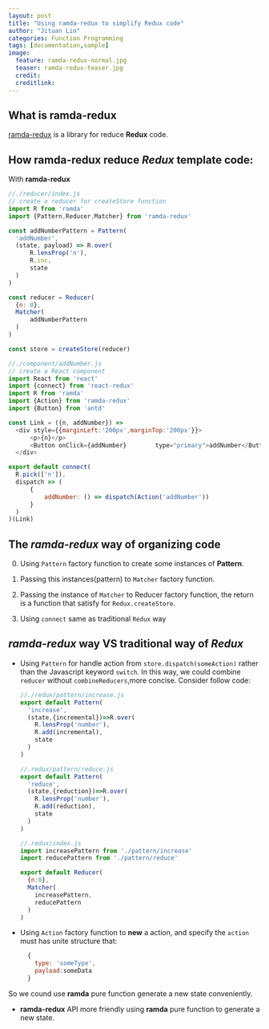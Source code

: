 ```yaml
---
layout: post
title: "Using ramda-redux to simplify Redux code"
author: "Jituan Lin"
categories: Function Programming
tags: [documentation,sample]
image:
  feature: ramda-redux-normal.jpg
  teaser: ramda-redux-teaser.jpg
  credit:
  creditlink:
---
```


## What is **ramda-redux**  

[ramda-redux](https://github.com/jituanlin/ramda-redux) is a library for reduce **Redux** code.

## How **ramda-redux** reduce *Redux* template code:
With **ramda-redux** 
  ```js
  //./reducer/index.js
  // create a reducer for createStore function
  import R from 'ramda'
  import {Pattern,Reducer,Matcher} from 'ramda-redux'

  const addNumberPattern = Pattern(
  	'addNumber',
  	(state, payload) => R.over(
  		R.lensProp('n'),
  		R.inc,
  		state
  	)
  )

  const reducer = Reducer(
  	{n: 0},
  	Matcher(
  		addNumberPattern
  	)
  )

  const store = createStore(reducer)
  ```

  ```js
  //./component/addNumber.js
  // create a React component
  import React from 'react'
  import {connect} from 'react-redux'
  import R from 'ramda'
  import {Action} from 'ramda-redux'
  import {Button} from 'antd'

  const Link = ({n, addNumber}) =>
  	<div style={{marginLeft:'200px',marginTop:'200px'}}>
  		<p>{n}</p>
  		<Button onClick={addNumber}        type="primary">addNumber</Button>
  	</div>

  export default connect(
  	R.pick(['n']),
  	dispatch => (
  		{
  			addNumber: () => dispatch(Action('addNumber'))
  		}
  	)
  )(Link)
  ``` 

## The *ramda-redux* way of organizing code

0. Using `Pattern` factory function to create some instances of **Pattern**.

1. Passing this instances(pattern) to `Matcher` factory function.

2. Passing the instance of `Matcher` to Reducer factory function, the return is a function that satisfy for `Redux.createStore`.

3. Using `connect` same as traditional `Redux` way


## *ramda-redux* way VS traditional way of *Redux* 

* Using `Pattern` for handle action from `store.dispatch(someAction)` rather than the Javascript keyword `switch`. In this way, we could combine `reducer` without `combineReducers`,more concise. Consider follow code:
  ```js
  //./redux/pattern/increase.js
  export default Pattern(
    'increase',
    (state,{incremental})=>R.over(
      R.lensProp('number'),
      R.add(incremental),
      state
    )
  )

  //.redux/pattern/reduce.js
  export default Pattern(
    'reduce',
    (state,{reduction})=>R.over(
      R.lensProp('number'),
      R.add(reduction),
      state
    )
  )

  //.redux/index.js
  import increasePattern from './pattern/increase'
  import reducePattern from './pattern/reduce'  

  export default Reducer(
    {n:0},
    Matcher(
      increasePattern,
      reducePattern
    )
  )
  ```

* Using `Action` factory function to **new** a action, and specify the `action` must has unite structure that:
  ```js
    {
      type: 'someType',
      payload:someData
    }
  ```
So we cound use **ramda** pure function generate a new state conveniently.

* **ramda-redux** API more friendly using **ramda** pure function to generate a new state.

  
  